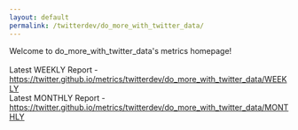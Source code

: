 ```yaml
---
layout: default
permalink: /twitterdev/do_more_with_twitter_data/
---
```

Welcome to do_more_with_twitter_data's metrics homepage!
<br><br>
Latest WEEKLY Report - <a href="https://twitter.github.io/metrics/twitterdev/do_more_with_twitter_data/WEEKLY">https://twitter.github.io/metrics/twitterdev/do_more_with_twitter_data/WEEKLY</a>
<br>
Latest MONTHLY Report - <a href="https://twitter.github.io/metrics/twitterdev/do_more_with_twitter_data/MONTHLY">https://twitter.github.io/metrics/twitterdev/do_more_with_twitter_data/MONTHLY</a>
<br>
